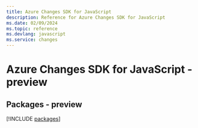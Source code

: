 ```yaml
---
title: Azure Changes SDK for JavaScript
description: Reference for Azure Changes SDK for JavaScript
ms.date: 02/09/2024
ms.topic: reference
ms.devlang: javascript
ms.service: changes
---
```

# Azure Changes SDK for JavaScript - preview
## Packages - preview
[!INCLUDE [packages](changes-index.md)]